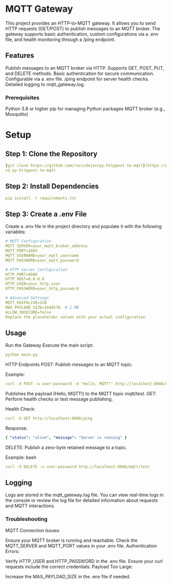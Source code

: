 # MQTT Gateway
This project provides an HTTP-to-MQTT gateway. It allows you to send HTTP requests (GET/POST) to publish messages to an MQTT broker. The gateway supports basic authentication, custom configurations via a .env file, and health monitoring through a /ping endpoint.

## Features
Publish messages to an MQTT broker via HTTP.
Supports GET, POST, PUT, and DELETE methods.
Basic authentication for secure communication.
Configurable via a .env file.
/ping endpoint for server health checks.
Detailed logging to mqtt_gateway.log.
### Prerequisites
Python 3.8 or higher
pip for managing Python packages
MQTT broker (e.g., Mosquitto)

# Setup
## Step 1: Clone the Repository
```yaml
[git clone https://github.com/rozicdejan/py-httppost-to-mqtt](https://github.com/rozicdejan/py-httppost-to-mqtt.git)
cd py-httppost-to-mqtt
```
## Step 2: Install Dependencies
```yaml
pip install -r requirements.txt
```
## Step 3: Create a .env File
Create a .env file in the project directory and populate it with the following variables:
```yaml
# MQTT Configuration
MQTT_SERVER=your_mqtt_broker_address
MQTT_PORT=1883
MQTT_USERNAME=your_mqtt_username
MQTT_PASSWORD=your_mqtt_password

# HTTP Server Configuration
HTTP_PORT=8088
HTTP_HOST=0.0.0.0
HTTP_USER=your_http_user
HTTP_PASSWORD=your_http_password

# Advanced Settings
MQTT_KEEPALIVE=120
MAX_PAYLOAD_SIZE=1048576  # 1 MB
ALLOW_INSECURE=false
Replace the placeholder values with your actual configuration.
```
## Usage
Run the Gateway
Execute the main script:

```yaml
python main.py
```

HTTP Endpoints
POST: Publish messages to an MQTT topic.

Example:
```yaml
curl -X POST -u user:password -d "Hello, MQTT!" http://localhost:8088/mqtt/test
```

Publishes the payload (Hello, MQTT!) to the MQTT topic mqtt/test.
GET: Perform health checks or test message publishing.

Health Check:
``` yaml
curl -X GET http://localhost:8088/ping
```
Response:
``` yaml
{ "status": "alive", "message": "Server is running" }
```
DELETE: Publish a zero-byte retained message to a topic.

Example:
bash
``` yaml
curl -X DELETE -u user:password http://localhost:8088/mqtt/test
```

## Logging
Logs are stored in the mqtt_gateway.log file. You can view real-time logs in the console or review the log file for detailed information about requests and MQTT interactions.

### Troubleshooting
MQTT Connection Issues:

Ensure your MQTT broker is running and reachable.
Check the MQTT_SERVER and MQTT_PORT values in your .env file.
Authentication Errors:

Verify HTTP_USER and HTTP_PASSWORD in the .env file.
Ensure your curl requests include the correct credentials.
Payload Too Large:

Increase the MAX_PAYLOAD_SIZE in the .env file if needed.
